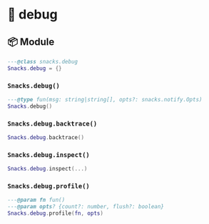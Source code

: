 # 🍿 debug

<!-- docgen -->

## 📦 Module

```lua
---@class snacks.debug
Snacks.debug = {}
```

### `Snacks.debug()`

```lua
---@type fun(msg: string|string[], opts?: snacks.notify.Opts)
Snacks.debug()
```

### `Snacks.debug.backtrace()`

```lua
Snacks.debug.backtrace()
```

### `Snacks.debug.inspect()`

```lua
Snacks.debug.inspect(...)
```

### `Snacks.debug.profile()`

```lua
---@param fn fun()
---@param opts? {count?: number, flush?: boolean}
Snacks.debug.profile(fn, opts)
```
